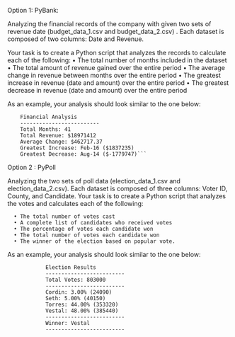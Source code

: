 Option 1: PyBank:


Analyzing the financial records of the company with given two sets of revenue date (budget_data_1.csv and budget_data_2.csv) . Each dataset is composed of two columns: Date and Revenue.


Your task is to create a Python script that analyzes the records to calculate each of the following:
•	The total number of months included in the dataset
•	The total amount of revenue gained over the entire period
•	The average change in revenue between months over the entire period
•	The greatest increase in revenue (date and amount) over the entire period
•	The greatest decrease in revenue (date and amount) over the entire period


As an example, your analysis should look similar to the one below:


        Financial Analysis
        -------------------------
        Total Months: 41
        Total Revenue: $18971412
        Average Change: $462717.37
        Greatest Increase: Feb-16 ($1837235)
        Greatest Decrease: Aug-14 ($-1779747)```


Option 2 : PyPoll

Analyzing the two sets of poll data (election_data_1.csv and election_data_2.csv). Each dataset is composed of three columns: Voter ID, County, and Candidate. Your task is to create a Python script that analyzes the votes and calculates each of the following:

      •	The total number of votes cast
      •	A complete list of candidates who received votes
      •	The percentage of votes each candidate won
      •	The total number of votes each candidate won
      •	The winner of the election based on popular vote.

As an example, your analysis should look similar to the one below:

                Election Results
                -------------------------
                Total Votes: 803000
                -------------------------
                Cordin: 3.00% (24090)
                Seth: 5.00% (40150)
                Torres: 44.00% (353320)
                Vestal: 48.00% (385440)
                -------------------------
                Winner: Vestal
                -------------------------
